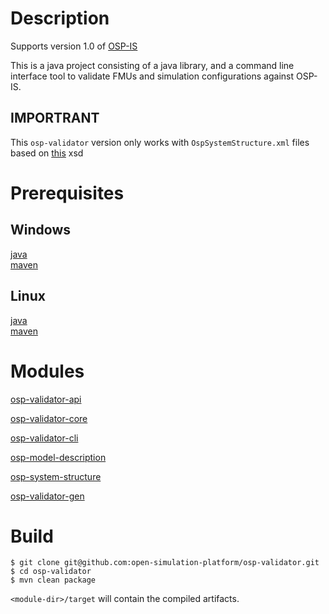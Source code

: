 Description
===========
Supports version 1.0 of [OSP-IS](https://opensimulationplatform.com/specification)

This is a java project consisting of a java library, and a command line interface tool to validate FMUs and simulation
configurations against OSP-IS.

IMPORTRANT
----------
This `osp-validator` version only works with `OspSystemStructure.xml` files based on 
[this](https://opensimulationplatform.com/xsd/OspSystemStructure-0.1.xsd) xsd

Prerequisites
=============
Windows
-------
[java](https://github.com/AdoptOpenJDK/openjdk8-binaries/releases/download/jdk8u222-b10/OpenJDK8U-jdk_x64_windows_hotspot_8u222b10.msi)
\
[maven](http://apache.uib.no/maven/maven-3/3.6.0/binaries/apache-maven-3.6.0-bin.zip)

Linux
-----
[java](https://github.com/AdoptOpenJDK/openjdk8-binaries/releases/download/jdk8u222-b10/OpenJDK8U-jdk_x64_linux_hotspot_8u222b10.tar.gz)
\
[maven](http://apache.uib.no/maven/maven-3/3.6.0/binaries/apache-maven-3.6.0-bin.tar.gz)

Modules
=======
[osp-validator-api](/osp-validator-api/README.md)

[osp-validator-core](/osp-validator-core/README.md)

[osp-validator-cli](/osp-validator-cli/README.md)

[osp-model-description](/osp-model-description/README.md)

[osp-system-structure](/osp-system-structure/README.md)

[osp-validator-gen](/osp-validator-gen/README.md)

Build
=====
```
$ git clone git@github.com:open-simulation-platform/osp-validator.git
$ cd osp-validator
$ mvn clean package
```

`<module-dir>/target` will contain the compiled artifacts.
